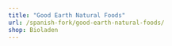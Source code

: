 ```yaml
---
title: "Good Earth Natural Foods"
url: /spanish-fork/good-earth-natural-foods/
shop: Bioladen
---
```

